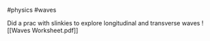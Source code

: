 #physics #waves 

Did a prac with slinkies to explore longitudinal and transverse waves
![[Waves Worksheet.pdf]]